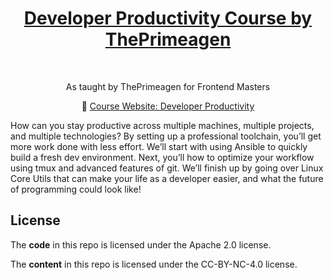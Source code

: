 <h1 align="center"><a href="https://frontendmasters.com/courses/developer-productivity/">Developer Productivity Course by ThePrimeagen</a></h1> <br>

<p align="center">
 As taught by ThePrimeagen for Frontend Masters
</p>

<p align="center">
  📝 <a href="https://theprimeagen.github.io/dev-productivity/">Course Website: Developer Productivity</a>
</p>

How can you stay productive across multiple machines, multiple projects, and multiple technologies? By setting up a professional toolchain, you’ll get more work done with less effort. We’ll start with using Ansible to quickly build a fresh dev environment. Next, you’ll how to optimize your workflow using tmux and advanced features of git. We’ll finish up by going over Linux Core Utils that can make your life as a developer easier, and what the future of programming could look like!

## License

The **code** in this repo is licensed under the Apache 2.0 license.

The **content** in this repo is licensed under the CC-BY-NC-4.0 license.
